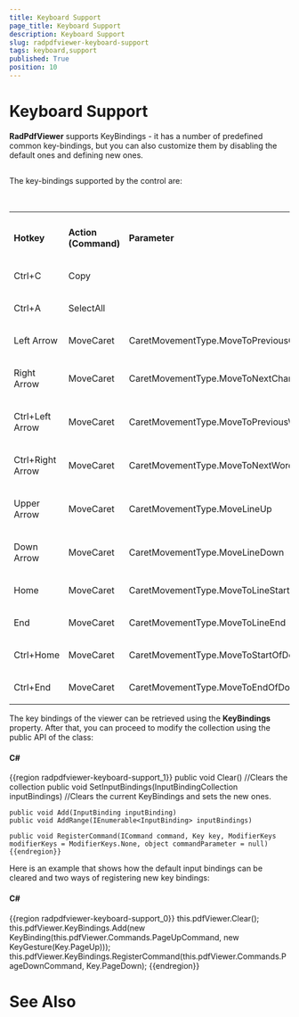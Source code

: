 ```yaml
---
title: Keyboard Support
page_title: Keyboard Support
description: Keyboard Support
slug: radpdfviewer-keyboard-support
tags: keyboard,support
published: True
position: 10
---
```


# Keyboard Support



__RadPdfViewer__ supports KeyBindings - it has a number of predefined common key-bindings, but you can also
      customize them by disabling the default ones and defining new ones.

## 

The key-bindings supported by the control are:
<table> <th><tr><td>

<b>Hotkey</b></td><td>

<b>Action (Command)</b></td><td>

<b>Parameter</b></td></tr></th><tr><td>

Ctrl+C</td><td>

Copy</td><td></td></tr><tr><td>

Ctrl+A</td><td>

SelectAll</td><td></td></tr><tr><td>

Left Arrow</td><td>

MoveCaret</td><td>

CaretMovementType.MoveToPreviousCharacter</td></tr><tr><td>

Right Arrow</td><td>

MoveCaret</td><td>

CaretMovementType.MoveToNextCharacter</td></tr><tr><td>

Ctrl+Left Arrow</td><td>

MoveCaret</td><td>

CaretMovementType.MoveToPreviousWord</td></tr><tr><td>

Ctrl+Right Arrow</td><td>

MoveCaret</td><td>

CaretMovementType.MoveToNextWord</td></tr><tr><td>

Upper Arrow</td><td>

MoveCaret</td><td>

CaretMovementType.MoveLineUp</td></tr><tr><td>

Down Arrow</td><td>

MoveCaret</td><td>CaretMovementType.MoveLineDown</td></tr><tr><td>

Home</td><td>

MoveCaret</td><td>

CaretMovementType.MoveToLineStart</td></tr><tr><td>

End</td><td>

MoveCaret</td><td>

CaretMovementType.MoveToLineEnd</td></tr><tr><td>

Ctrl+Home</td><td>

MoveCaret</td><td>

CaretMovementType.MoveToStartOfDocument</td></tr><tr><td>

Ctrl+End</td><td>

MoveCaret</td><td>

CaretMovementType.MoveToEndOfDocument</td></tr></table>

The key bindings of the viewer can be retrieved using the __KeyBindings__ property.
        After that, you can proceed to modify the collection using the public API of the class:

#### __C#__

{{region radpdfviewer-keyboard-support_1}}
	public void Clear()                                                //Clears the collection
	public void SetInputBindings(InputBindingCollection inputBindings) //Clears the current KeyBindings and sets the new ones.
	
	public void Add(InputBinding inputBinding)                          
	public void AddRange(IEnumerable<InputBinding> inputBindings)
	
	public void RegisterCommand(ICommand command, Key key, ModifierKeys modifierKeys = ModifierKeys.None, object commandParameter = null)
	{{endregion}}



Here is an example that shows how the default input bindings can be cleared and two ways of registering new key bindings:

#### __C#__

{{region radpdfviewer-keyboard-support_0}}
	this.pdfViewer.Clear();
	this.pdfViewer.KeyBindings.Add(new KeyBinding(this.pdfViewer.Commands.PageUpCommand, new KeyGesture(Key.PageUp)));
	this.pdfViewer.KeyBindings.RegisterCommand(this.pdfViewer.Commands.PageDownCommand, Key.PageDown);
	{{endregion}}



# See Also

